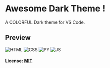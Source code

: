 
# Awesome Dark Theme !

A COLORFUL Dark theme for VS Code.

##  Preview

![HTML](https://user-images.githubusercontent.com/32095783/128565981-3f58ae7a-a47c-4849-8db2-5307d34a0f5a.png)
![CSS](https://user-images.githubusercontent.com/32095783/128566029-3517e153-8082-48c5-b0d0-fe29434acec1.png)
![PY](https://user-images.githubusercontent.com/32095783/128566050-3e891686-7e0a-4c30-ab01-69ea375f6179.png)
![JS](https://user-images.githubusercontent.com/32095783/128566068-7d8c92cf-abdb-4300-b37e-6f20ba4b4ad6.png)

#### License: [MIT](https://github.com/iSSamQa/vscode-awesome-dark-theme/blob/master/LICENSE)
